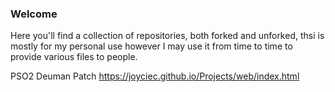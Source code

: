 
### Welcome
Here you'll find a collection of repositories, both forked and unforked, thsi is mostly for my personal use however I may use it from time to time to provide various files to people.

PSO2 Deuman Patch
https://joyciec.github.io/Projects/web/index.html
